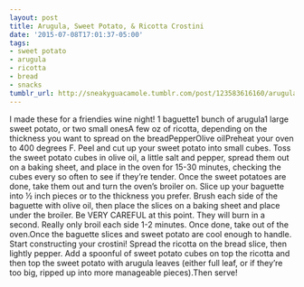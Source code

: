 ```yaml
---
layout: post
title: Arugula, Sweet Potato, & Ricotta Crostini
date: '2015-07-08T17:01:37-05:00'
tags:
- sweet potato
- arugula
- ricotta
- bread
- snacks
tumblr_url: http://sneakyguacamole.tumblr.com/post/123583616160/arugula-sweet-potato-ricotta-crostini
---
```

I made these for a friendies wine night! 1 baguette1 bunch of arugula1 large sweet potato, or two small onesA few oz of ricotta, depending on the thickness you want to spread on the breadPepperOlive oilPreheat your oven to 400 degrees F. Peel and cut up your sweet potato into small cubes. Toss the sweet potato cubes in olive oil, a little salt and pepper, spread them out on a baking sheet, and place in the oven for 15-30 minutes, checking the cubes every so often to see if they’re tender. Once the sweet potatoes are done, take them out and turn the oven’s broiler on. Slice up your baguette into ½ inch pieces or to the thickness you prefer. Brush each side of the baguette with olive oil, then place the slices on a baking sheet and place under the broiler. Be VERY CAREFUL at this point. They will burn in a second. Really only broil each side 1-2 minutes. Once done, take out of the oven.Once the baguette slices and sweet potato are cool enough to handle. Start constructing your crostini! Spread the ricotta on the bread slice, then lightly pepper. Add a spoonful of sweet potato cubes on top the ricotta and then top the sweet potato with arugula leaves (either full leaf, or if they’re too big, ripped up into more manageable pieces).Then serve!

